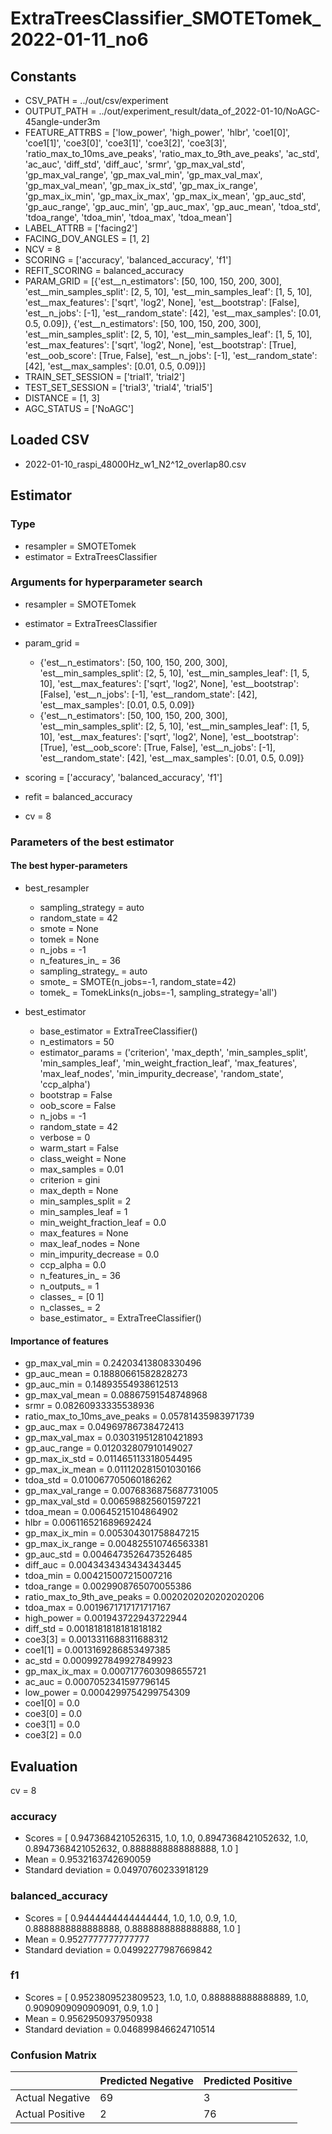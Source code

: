 # ExtraTreesClassifier_SMOTETomek_2022-01-11_no6
## Constants
- CSV_PATH = ../out/csv/experiment
- OUTPUT_PATH = ../out/experiment_result/data_of_2022-01-10/NoAGC-45angle-under3m
- FEATURE_ATTRBS = ['low_power', 'high_power', 'hlbr', 'coe1[0]', 'coe1[1]', 'coe3[0]', 'coe3[1]', 'coe3[2]', 'coe3[3]', 'ratio_max_to_10ms_ave_peaks', 'ratio_max_to_9th_ave_peaks', 'ac_std', 'ac_auc', 'diff_std', 'diff_auc', 'srmr', 'gp_max_val_std', 'gp_max_val_range', 'gp_max_val_min', 'gp_max_val_max', 'gp_max_val_mean', 'gp_max_ix_std', 'gp_max_ix_range', 'gp_max_ix_min', 'gp_max_ix_max', 'gp_max_ix_mean', 'gp_auc_std', 'gp_auc_range', 'gp_auc_min', 'gp_auc_max', 'gp_auc_mean', 'tdoa_std', 'tdoa_range', 'tdoa_min', 'tdoa_max', 'tdoa_mean']
- LABEL_ATTRB = ['facing2']
- FACING_DOV_ANGLES = [1, 2]
- NCV = 8
- SCORING = ['accuracy', 'balanced_accuracy', 'f1']
- REFIT_SCORING = balanced_accuracy
- PARAM_GRID = [{'est__n_estimators': [50, 100, 150, 200, 300], 'est__min_samples_split': [2, 5, 10], 'est__min_samples_leaf': [1, 5, 10], 'est__max_features': ['sqrt', 'log2', None], 'est__bootstrap': [False], 'est__n_jobs': [-1], 'est__random_state': [42], 'est__max_samples': [0.01, 0.5, 0.09]}, {'est__n_estimators': [50, 100, 150, 200, 300], 'est__min_samples_split': [2, 5, 10], 'est__min_samples_leaf': [1, 5, 10], 'est__max_features': ['sqrt', 'log2', None], 'est__bootstrap': [True], 'est__oob_score': [True, False], 'est__n_jobs': [-1], 'est__random_state': [42], 'est__max_samples': [0.01, 0.5, 0.09]}]
- TRAIN_SET_SESSION = ['trial1', 'trial2']
- TEST_SET_SESSION = ['trial3', 'trial4', 'trial5']
- DISTANCE = [1, 3]
- AGC_STATUS = ['NoAGC']

## Loaded CSV
- 2022-01-10_raspi_48000Hz_w1_N2^12_overlap80.csv

## Estimator
### Type
- resampler = SMOTETomek
- estimator = ExtraTreesClassifier

### Arguments for hyperparameter search
- resampler = SMOTETomek
- estimator = ExtraTreesClassifier
- param_grid = 
	- {'est__n_estimators': [50, 100, 150, 200, 300], 'est__min_samples_split': [2, 5, 10], 'est__min_samples_leaf': [1, 5, 10], 'est__max_features': ['sqrt', 'log2', None], 'est__bootstrap': [False], 'est__n_jobs': [-1], 'est__random_state': [42], 'est__max_samples': [0.01, 0.5, 0.09]}
	- {'est__n_estimators': [50, 100, 150, 200, 300], 'est__min_samples_split': [2, 5, 10], 'est__min_samples_leaf': [1, 5, 10], 'est__max_features': ['sqrt', 'log2', None], 'est__bootstrap': [True], 'est__oob_score': [True, False], 'est__n_jobs': [-1], 'est__random_state': [42], 'est__max_samples': [0.01, 0.5, 0.09]}

- scoring = ['accuracy', 'balanced_accuracy', 'f1']
- refit = balanced_accuracy
- cv = 8

### Parameters of the best estimator
#### The best hyper-parameters
- best_resampler
	- sampling_strategy = auto
	- random_state = 42
	- smote = None
	- tomek = None
	- n_jobs = -1
	- n_features_in_ = 36
	- sampling_strategy_ = auto
	- smote_ = SMOTE(n_jobs=-1, random_state=42)
	- tomek_ = TomekLinks(n_jobs=-1, sampling_strategy='all')

- best_estimator
	- base_estimator = ExtraTreeClassifier()
	- n_estimators = 50
	- estimator_params = ('criterion', 'max_depth', 'min_samples_split', 'min_samples_leaf', 'min_weight_fraction_leaf', 'max_features', 'max_leaf_nodes', 'min_impurity_decrease', 'random_state', 'ccp_alpha')
	- bootstrap = False
	- oob_score = False
	- n_jobs = -1
	- random_state = 42
	- verbose = 0
	- warm_start = False
	- class_weight = None
	- max_samples = 0.01
	- criterion = gini
	- max_depth = None
	- min_samples_split = 2
	- min_samples_leaf = 1
	- min_weight_fraction_leaf = 0.0
	- max_features = None
	- max_leaf_nodes = None
	- min_impurity_decrease = 0.0
	- ccp_alpha = 0.0
	- n_features_in_ = 36
	- n_outputs_ = 1
	- classes_ = [0 1]
	- n_classes_ = 2
	- base_estimator_ = ExtraTreeClassifier()

#### Importance of features
- gp_max_val_min = 0.24203413808330496
- gp_auc_mean = 0.18880661582828273
- gp_auc_min = 0.14893554938612513
- gp_max_val_mean = 0.08867591548748968
- srmr = 0.08260933335538936
- ratio_max_to_10ms_ave_peaks = 0.05781435983971739
- gp_auc_max = 0.04969786738472413
- gp_max_val_max = 0.030319512810421893
- gp_auc_range = 0.012032807910149027
- gp_max_ix_std = 0.011465113318054495
- gp_max_ix_mean = 0.011120281501030166
- tdoa_std = 0.010067705060186262
- gp_max_val_range = 0.0076836875687731005
- gp_max_val_std = 0.006598825601597221
- tdoa_mean = 0.00645215104864902
- hlbr = 0.006116521689692424
- gp_max_ix_min = 0.005304301758847215
- gp_max_ix_range = 0.004825510746563381
- gp_auc_std = 0.0046473526473526485
- diff_auc = 0.0043434343434343445
- tdoa_min = 0.004215007215007216
- tdoa_range = 0.0029908765070055386
- ratio_max_to_9th_ave_peaks = 0.0020202020202020206
- tdoa_max = 0.0019671717171717167
- high_power = 0.001943722943722944
- diff_std = 0.0018181818181818182
- coe3[3] = 0.0013311688311688312
- coe1[1] = 0.0013169286853497385
- ac_std = 0.0009927849927849923
- gp_max_ix_max = 0.0007177603098655721
- ac_auc = 0.0007052341597796145
- low_power = 0.0004299754299754309
- coe1[0] = 0.0
- coe3[0] = 0.0
- coe3[1] = 0.0
- coe3[2] = 0.0

## Evaluation
cv = 8
### accuracy
- Scores = [ 0.9473684210526315, 1.0, 1.0, 0.8947368421052632, 1.0, 0.8947368421052632, 0.8888888888888888, 1.0 ]
- Mean = 0.9532163742690059
- Standard deviation = 0.04970760233918129

### balanced_accuracy
- Scores = [ 0.9444444444444444, 1.0, 1.0, 0.9, 1.0, 0.8888888888888888, 0.8888888888888888, 1.0 ]
- Mean = 0.9527777777777777
- Standard deviation = 0.04992277987669842

### f1
- Scores = [ 0.9523809523809523, 1.0, 1.0, 0.888888888888889, 1.0, 0.9090909090909091, 0.9, 1.0 ]
- Mean = 0.9562950937950938
- Standard deviation = 0.046899846624710514

### Confusion Matrix
|  | Predicted Negative | Predicted Positive |
| --- | --- | --- |
| Actual Negative | 69 | 3 |
| Actual Positive | 2 | 76 |

      